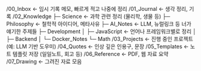 /00_Inbox                  ← 임시 기록 메모, 빠르게 적고 나중에 정리
/01_Journal                ← 생각 정리, 기록
/02_Knowledge
   ├─ Science              ← 과학 관련 정리 (물리학, 생물 등)
   ├─ Philosophy           ← 철학적 아이디어, 메타사유
   ├─ AI_Notes             ← LLM, 뉴럴링크 등 너가 얘기한 주제들
   ├─ Development
   │   ├─ JavaScript       ← 언어나 프레임워크별로 정리
   │   ├─ Backend
   │   └─ Docker_Notes
   └─ Math
/03_Projects               ← 진행 중인 프로젝트 (예: LLM 기반 도우미)
/04_Quotes                 ← 인상 깊은 인용구, 문장
/05_Templates              ← 노트 템플릿 저장 (일일노트, 회고 등)
/06_Reference              ← PDF, 웹 자료 요약
/07_Drawing                ← 그려진 자료 모음